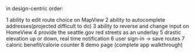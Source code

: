 

in design-centric order:

1   ability to edit route choice on MapView
2   ability to autocomplete addresses(projected difficult to do)
3   ability to reverse and change input on HomeView
4   provide the seattle.gov red streets as an underlay
5   drastic elevation up or down, real time notification
6   user sign-in -> save routes
7   caloric benefit/calorie counter
8   demo page (complete app walkthrough)